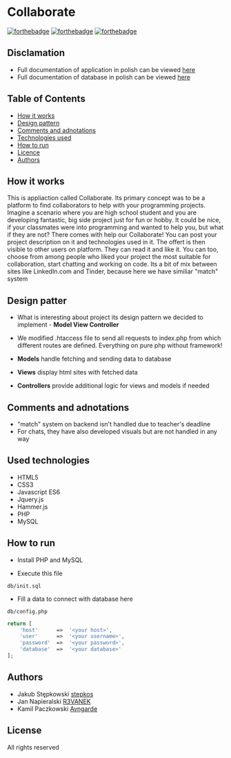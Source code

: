 # Collaborate
[![forthebadge](https://forthebadge.com/images/badges/made-with-reason.svg)](https://forthebadge.com)
[![forthebadge](https://forthebadge.com/images/badges/validated-html5.svg)](https://forthebadge.com)
[![forthebadge](https://forthebadge.com/images/badges/uses-css.svg)](https://forthebadge.com)


## Disclamation
* Full documentation of application in polish can be viewed [here](https://github.com/stepkos/Collaborate/blob/main/documentation/application_docs/dokumentacjaCollaborate.pdf)
* Full documentation of database in polish can be viewed [here](https://github.com/stepkos/Collaborate/blob/main/documentation/database_docs/DokumentacjaBazyDanych.pdf)


## Table of Contents
* [How it works](#How-it-works)
* [Design pattern](#Design-pattern)
* [Comments and adnotations](#Comments-and-adnotations)
* [Technologies used](#Used-technologies)
* [How to run](#How-to-run)
* [Licence](#Licence)
* [Authors](#Authors)


## How it works

This is appliaction called Collaborate. Its primary concept was to be a platform to find collaborators to help with your programming projects. Imagine a scenario where you are high school student and you are developing fantastic, big side project just for fun or hobby. It could be nice, if your classmates were into programming and wanted to help you, but what if they are not? There comes with help our Collaborate! You can post your project description on it and technologies used in it. The offert is then visible to other users on platform. They can read it and like it. You can too, choose from among people who liked your project the most suitable for collaboration, start chatting and working on code. Its a bit of mix between sites like LinkedIn.com and Tinder, because here we have similiar "match" system

## Design patter
* What is interesting about project its design pattern we decided to implement - **Model View Controller**
* We modified .htaccess file to send all requests to index.php from which different routes are defined. Everything on pure php without framework!

* **Models** handle fetching and sending data to database
* **Views** display html sites with fetched data
* **Controllers** provide additional logic for views and models if needed


## Comments and adnotations

* "match" system on backend isn't handled due to teacher's deadline
* For chats, they have also developed visuals but are not handled in any way

## Used technologies
* HTML5
* CSS3
* Javascript ES6
* Jquery.js
* Hammer.js
* PHP
* MySQL

## How to run
- Install PHP and MySQL

- Execute this file
```
db/init.sql
```

- Fill a data to connect with database here
```
db/config.php
```

```php
return [
    'host'      =>  '<your host>',
    'user'      =>  '<your username>',
    'password'  =>  '<your password>',
    'database'  =>  '<your database>'
];
```

## Authors

- Jakub Stępkowski [stepkos](https://github.com/stepkos)
- Jan Napieralski  [R3VANEK](https://github.com/R3VANEK)
- Kamil Paczkowski  [Avngarde](https://github.com/Avngarde)

## License
All rights reserved
